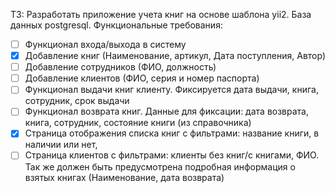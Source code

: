 ТЗ:
Разработать приложение учета книг на основе шаблона yii2. База данных postgresql.
Функциональные требования:
- [ ] Функционал входа/выхода в систему
- [X] Добавление книг (Наименование, артикул, Дата поступления, Автор)
- [ ] Добавление сотрудников (ФИО, должность)
- [ ] Добавление клиентов (ФИО, серия и номер паспорта)
- [ ] Функционал выдачи книг клиенту. Фиксируется дата выдачи, книга, сотрудник, срок выдачи
- [ ] Функционал возврата книг. Данные для фиксации: дата возврата, книга, сотрудник, состояние книги (из справочника)
- [X] Страница отображения списка книг с фильтрами: название книги, в наличии или нет,
- [ ] Страница клиентов с фильтрами: клиенты без книг/с книгами, ФИО. Так же должен быть предусмотрена подробная информация о взятых книгах (Наименование, дата возврата) 
